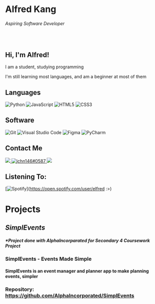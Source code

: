 # **Alfred Kang**
###### *Aspiring Software Developer*

</p>

<br />
  
## **Hi, I'm Alfred!**
  I am a student, studying programming
  
  I'm still learning most languages, and am a beginner at most of them

  
  

## Languages
<p>
 <img alt="Python" src="https://img.shields.io/badge/python-%2314354C.svg?style=for-the-badge&logo=python&logoColor=white"/>
 <img alt="JavaScript" src="https://img.shields.io/badge/javascript-%23323330.svg?style=for-the-badge&logo=javascript&logoColor=%23F7DF1E"/>
  <img alt="HTML5" src="https://img.shields.io/badge/html5-%23E34F26.svg?style=for-the-badge&logo=html5&logoColor=white"/>
  <img alt="CSS3" src="https://img.shields.io/badge/css3-%231572B6.svg?style=for-the-badge&logo=css3&logoColor=white"/>

## Software
<p>
 <img alt="Git" src="https://img.shields.io/badge/git-%23F05033.svg?style=for-the-badge&logo=git&logoColor=white"/>
 <img alt="Visual Studio Code" src="https://img.shields.io/badge/VisualStudioCode-0078d7.svg?style=for-the-badge&logo=visual-studio-code&logoColor=white"/>
 <img alt="Figma" src="https://img.shields.io/badge/figma-%23F24E1E.svg?style=for-the-badge&logo=figma&logoColor=white"/>
  <img alt="PyCharm" src="https://img.shields.io/badge/pycharm-143?style=for-the-badge&logo=pycharm&logoColor=black&color=black&labelColor=green"/>
  
## Contact Me
<p>
  <a href="https://instagram.com/elfred._" target="_blank">
  <img src="https://img.shields.io/badge/-Instagram-%23E4405F?style=for-the-badge&logo=instagram&logoColor=white" target="_blank">
  </a>
  <a href="https://discord.gg/elfred#4538" target="blank">
  <img src="https://img.shields.io/badge/Discord-7289DA?style=for-the-badge&logo=discord&logoColor=white" alt="jchn146#0587">
  </a>
  <a href="mailto:alfred_kang_jing_rui@s2019.ssts.edu.sg">
  <img src="https://img.shields.io/badge/Gmail-D14836?style=for-the-badge&logo=gmail&logoColor=white" target="_blank">
  </a>
  
## Listening To:
  [![Spotify](https://j0shbl0ck.vercel.app/api/spotify?background_color=0d1117&border_color=ffffff)](https://open.spotify.com/user/elfred :>)

# **Projects**
  ## ***SimplEvents***
  ##### *Project done with AlphaIncorparated for Secondary 4 Coursework Project
  ### SimplEvents - Events Made Simple 
  #### SimplEvents is an event manager and planner app to make planning events, simpler
  ### Repository: https://github.com/AlphaIncorporated/SimplEvents
